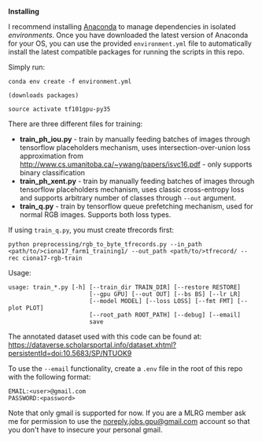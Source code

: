 
**Installing**

I recommend installing [Anaconda](https://www.continuum.io/downloads) to manage dependencies in isolated *environments*. Once you have downloaded the latest version of Anaconda for your OS, you can use the provided `environment.yml` file to automatically install the latest compatible packages for running the scripts in this repo.

Simply run:

```
conda env create -f environment.yml

(downloads packages)

source activate tf101gpu-py35
```

There are three different files for training:

* __train_ph_iou.py__ - train by manually feeding batches of images through tensorflow placeholders mechanism, uses intersection-over-union loss approximation from http://www.cs.umanitoba.ca/~ywang/papers/isvc16.pdf - only supports binary classification
* __train_ph_xent.py__ - train by manually feeding batches of images through tensorflow placeholders mechanism, uses classic cross-entropy loss and supports arbitrary number of classes through `--out` argument. 
* __train_q.py__ - train by tensorflow queue prefetching mechanism, used for normal RGB images. Supports both loss types. 

If using `train_q.py`, you must create tfrecords first:

```
python preprocessing/rgb_to_byte_tfrecords.py --in_path <path/to/>ciona17_farm1_training1/ --out_path <path/to/>tfrecord/ --rec ciona17-rgb-train
```

Usage:

```
usage: train_*.py [-h] [--train_dir TRAIN_DIR] [--restore RESTORE]
                       [--gpu GPU] [--out OUT] [--bs BS] [--lr LR]
                       [--model MODEL] [--loss LOSS] [--fmt FMT] [--plot PLOT]
                       [--root_path ROOT_PATH] [--debug] [--email]
                       save
```

The annotated dataset used with this code can be found at: https://dataverse.scholarsportal.info/dataset.xhtml?persistentId=doi:10.5683/SP/NTUOK9

To use the `--email` functionality, create a `.env` file in the root of
this repo with the following format:

```
EMAIL:<user>@gmail.com
PASSWORD:<password>
```

Note that only gmail is supported for now. If you are a MLRG member ask me for permission to use the noreply.jobs.gpu@gmail.com account so that you don't have to insecure your personal gmail. 
